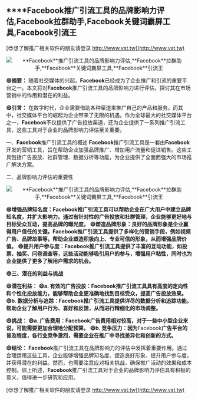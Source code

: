 ## ****Facebook**推广引流工具的品牌影响力评估,**Facebook**拉群助手,**Facebook**关键词霸屏工具,**Facebook**引流王**

[😍想了解推广相关软件的朋友请登录 http://www.vst.tw](http://www.vst.tw)

 <center><img src="https://vst.tw/MP4/tuiguang/png/2.png" alt="**Facebook**推广引流工具的品牌影响力评估,**Facebook**拉群助手,**Facebook**关键词霸屏工具,**Facebook**引流王"></center>

**😄摘要：**
随着社交媒体的兴起，**Facebook**已经成为了企业推广和引流的重要平台之一。本文将对**Facebook**推广引流工具的品牌影响力进行评估，探讨其在市场营销中的作用和潜在的利益。

**😄引言：**
在数字时代，企业需要借助各种渠道来推广自己的产品和服务。而其中，社交媒体平台的崛起为企业带来了无限的机遇。作为全球最大的社交媒体平台之一，**Facebook**不仅提供了广告投放渠道，还为企业提供了一系列推广引流工具，这些工具对于企业的品牌影响力评估至关重要。

一、**Facebook**推广引流工具的概述
**Facebook**推广引流工具是一套由**Facebook**开发的营销工具，旨在帮助企业加强品牌推广、增加用户流量和促进销售。这些工具包括广告投放、社群管理、数据分析等功能，为企业提供了全面而强大的市场推广解决方案。

二、品牌影响力评估的重要性

 <center><img src="https://vst.tw/MP4/tuiguang/png/2.png" alt="**Facebook**推广引流工具的品牌影响力评估,**Facebook**拉群助手,**Facebook**关键词霸屏工具,**Facebook**引流王"></center>

**😄增强品牌知名度：**Facebook**推广引流工具可以帮助企业在广大用户中建立品牌知名度，并扩大影响力。通过有针对性的广告投放和社群管理，企业能够更好地与目标受众互动，提高品牌的曝光度。**
**😄塑造品牌形象：良好的品牌形象是企业赢得用户信任的关键。**Facebook**推广引流工具提供了多样化的营销手段，例如视频广告、品牌故事等，帮助企业塑造积极向上、专业可信的形象，从而增强品牌价值。**
**😄提升用户参与度：**Facebook**推广引流工具提供了丰富的互动功能，如投票、抽奖、问卷调查等，这些活动能够吸引用户的参与，增强用户粘性，同时也为企业提供了更多了解用户需求的机会。**

**😄三、潜在的利益与挑战**

**😄潜在利益：**
**😄a. 有效的广告投放：**Facebook**推广引流工具具有高度的定向性和个性化投放能力，能够帮助企业更准确地找到目标受众，提高广告投放效果。**
**😄b. 数据分析与追踪：**Facebook**推广引流工具提供详尽的数据分析和追踪功能，帮助企业了解用户行为、喜好和反馈，从而进行精细化的市场调整。**

**😄挑战：**
**😄a. 广告费用：**Facebook**广告费用相对较高，对于一些中小型企业来说，可能需要更加合理地分配预算。**
**😄b. 竞争压力：因为**Facebook**广告平台的普及程度，各行业竞争激烈，需要企业在推广中寻找差异化和创新的方式。**

**😄结论：**
**Facebook**推广引流工具在品牌影响力的评估中发挥着重要作用。通过合理运用这些工具，企业能够增强品牌知名度、塑造良好形象、提升用户参与度，并获得潜在的利益。然而，也需要注意应对相关挑战，确保推广活动的效果和成本控制。综上所述，**Facebook**推广引流工具对于企业的品牌影响力评估具有积极的意义，值得进一步研究和应用。

[😍想了解推广相关软件的朋友请登录 http://www.vst.tw](http://www.vst.tw)



